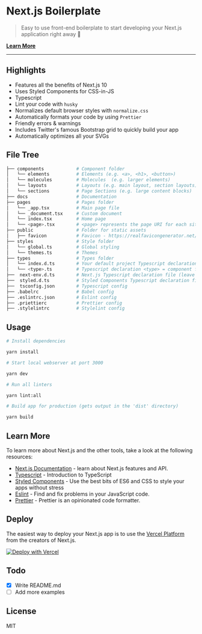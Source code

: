 # Next.js Boilerplate

> Easy to use front-end boilerplate to start developing your Next.js application right away 💯

[**Learn More**](#learn-more)

---

## Highlights

- Features all the benefits of Next.js 10
- Uses Styled Components for CSS-in-JS
- Typescript
- Lint your code with `husky`
- Normalizes default browser styles with `normalize.css`
- Automatically formats your code by using `Prettier`
- Friendly errors & warnings
- Includes Twitter's famous Bootstrap grid to quickly build your app
- Automatically optimizes all your SVGs

## File Tree

```bash
├── components            # Component folder
│   └── elements          # Elements (e.g. <a>, <h1>, <button>)
│   └── molecules         # Molecules  (e.g. larger elements)
│   └── layouts           # Layouts (e.g. main layout, section layouts)
│   └── sections          # Page Sections (e.g. large content blocks)
├── docs                  # Documentation
├── pages                 # Pages folder
│   └── _app.tsx          # Main page file
│   └── _document.tsx     # Custom document
│   └── index.tsx         # Home page
│   └── <page>.tsx        # <page> represents the page URI for each site page
├── public                # Folder for static assets
│   ├── favicon           # Favicon - https://realfavicongenerator.net/
├── styles                # Style folder
│   └── global.ts         # Global styling
│   └── themes.ts         # Themes
├── types                 # Types folder
│   └── index.d.ts        # Your default project Typescript declaration file
│   └── <type>.ts         # Typescript declaration <type> = component folder or specific component
├──  next-env.d.ts        # Next.js Typescript declaration file (leave unchanged)
├──  styled.d.ts          # Styled Components Typescript declaration file
├──  tsconfig.json        # Typescript config
├── .babelrc              # Babel config
├── .eslintrc.json        # Eslint config
├── .priettierc           # Prettier config
├── .stylelintrc          # Stylelint config
```

## Usage

```bash
# Install dependencies

yarn install

# Start local webserver at port 3000

yarn dev

# Run all linters

yarn lint:all

# Build app for production (gets output in the 'dist' directory)

yarn build
```

## Learn More

To learn more about Next.js and the other tools, take a look at the following resources:

- [Next.js Documentation](https://nextjs.org/docs) - learn about Next.js features and API.
- [Typescript](https://www.typescriptlang.org/docs/) - Introduction to TypeScript
- [Styled Components](https://styled-components.com/docs) - Use the best bits of ES6 and CSS to style your apps without stress
- [Eslint](https://eslint.org/docs/user-guide) - Find and fix problems in your JavaScript code.
- [Prettier](https://prettier.io/docs/en/index.html) - Prettier is an opinionated code formatter.

## Deploy

The easiest way to deploy your Next.js app is to use the [Vercel Platform](https://vercel.com/new?utm_medium=default-template&filter=next.js&utm_source=create-next-app&utm_campaign=create-next-app-readme) from the creators of Next.js.

[![Deploy with Vercel](https://vercel.com/button)](https://vercel.com/new/project?template=)

## Todo

- [x] Write README.md
- [ ] Add more examples

## License

MIT
